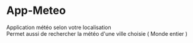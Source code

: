 # App-Meteo

Application météo selon votre localisation </br>
Permet aussi de rechercher la météo d'une ville choisie ( Monde entier ) 
